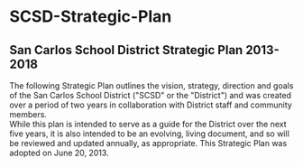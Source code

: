SCSD-Strategic-Plan
===================

San Carlos School District Strategic Plan 2013-2018
---------------------------------------------------

The following Strategic Plan outlines the vision, strategy, direction and goals of 
the San Carlos School District ("SCSD" or the "District") and was created over a 
period of two years in collaboration with District staff and community members.  
While this plan is intended to serve as a guide for the District over the next five 
years, it is also intended to be an evolving, living document, and so will be 
reviewed and updated annually, as appropriate. This Strategic Plan was adopted 
on June 20, 2013.
